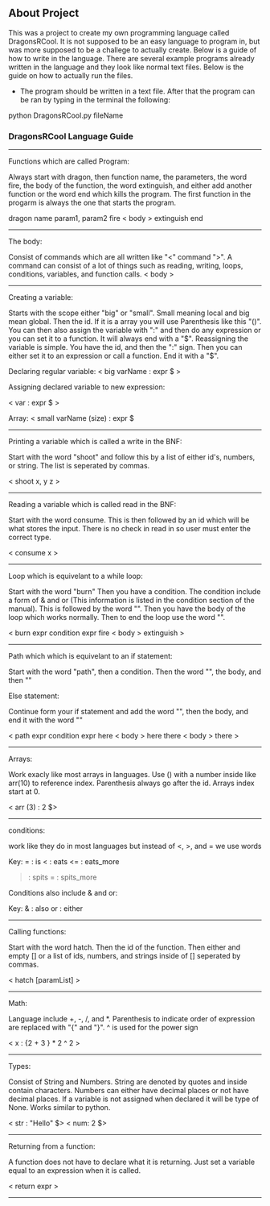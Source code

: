 ## About Project
This was a project to create my own programming language called DragonsRCool. It is not supposed to be an easy language to program in, but was more supposed to be a challege to actually create. Below is a guide of how to write in the language. There are several example programs already written in the language and they look like normal text files. Below is the guide on how to actually run the files.

- The program should be written in a text file. After that the program can be ran by typing in the terminal the following:

python DragonsRCool.py fileName


### DragonsRCool Language Guide
____________________________________________________________________________________________________________________________________________________________________________________
Functions which are called Program:

Always start with dragon, then function name, the parameters, the word fire, the body of the function, the word extinguish, and either add another function or the word end which kills the program. The first function in the progarm is always the one that starts the program.

dragon name param1, param2 fire
< body >
extinguish
end

____________________________________________________________________________________________________________________________________________________________________________________
The body:

Consist of commands which are all written like "<" command ">". A command can consist of a lot of things such as reading, writing, loops, conditions, variables, and function calls.
< body >

____________________________________________________________________________________________________________________________________________________________________________________
Creating a variable:

Starts with the scope either "big" or "small". Small meaning local and big mean global. Then the id. If it is a array you will use Parenthesis like this "()". You can then
also assign the variable with ":" and then do any expression or you can set it to a function. It will always end with a "$". Reassigning the variable is simple. You have the id,
and then the ":" sign. Then you can either set it to an expression or call a function. End it with a "$".

Declaring regular variable:
< big varName : expr $ >

Assigning declared variable to new expression:

< var : expr $ >

Array:
< small varName (size) :  expr  $
____________________________________________________________________________________________________________________________________________________________________________________
Printing a variable which is called a write in the BNF:

Start with the word "shoot" and follow this by a list of either id's, numbers, or string. The list is seperated by commas.

< shoot x, y z >

____________________________________________________________________________________________________________________________________________________________________________________
Reading a variable which is called read in the BNF:

Start with the word consume. This is then followed by an id which will be what stores the input. There is no check in read in so user must enter the correct type.

< consume x >

____________________________________________________________________________________________________________________________________________________________________________________
Loop which is equivelant to a while loop:

Start with the word "burn" Then you have a condition. The condition include a form of & and or (This information is listed in the condition section of the manual). This is followed by the word "<fire>". Then you have the body of the loop which works normally. Then to end the loop use the word "<extinguish>".

< burn expr condition expr fire < body > extinguish >

____________________________________________________________________________________________________________________________________________________________________________________
Path which which is equivelant to an if statement:

Start with the word "path", then a condition. Then the word "<here>", the body, and then "<here>"

Else statement:

Continue form your if statement and add the word "<there>", then the body, and end it with the word "<there>"

< path expr condition expr here
< body >
here
there
< body > 
there >

____________________________________________________________________________________________________________________________________________________________________________________
Arrays:

Work exacly like most arrays in languages. Use () with a number inside like arr(10) to reference index. Parenthesis always go after the id. Arrays index start at 0.

< arr (3) : 2 $>

____________________________________________________________________________________________________________________________________________________________________________________
conditions:

work like they do in most languages but instead of <, >, and = we use words

Key:
= : is
< : eats
<= : eats_more
> : spits
>= : spits_more

Conditions also include & and or:

Key:
& : also
or : either

____________________________________________________________________________________________________________________________________________________________________________________
Calling functions:

Start with the word hatch. Then the id of the function. Then either and empty [] or a list of ids, numbers, and strings inside of [] seperated by commas.

< hatch [paramList] >

____________________________________________________________________________________________________________________________________________________________________________________
Math:

Language include +, -, /, and *. Parenthesis to indicate order of expression are replaced with "{" and "}". ^ is used for the power sign

< x : {2 + 3 } * 2 ^ 2 >

____________________________________________________________________________________________________________________________________________________________________________________
Types:

Consist of String and Numbers. String are denoted by quotes and inside contain characters. Numbers can either have decimal places or not have decimal places. If a variable is not assigned when declared it will be type of None. Works similar to python.

< str : "Hello" $>
< num: 2 $>
____________________________________________________________________________________________________________________________________________________________________________________
Returning from a function:

A function does not have to declare what it is returning. Just set a variable equal to an expression when it is called.

< return expr >

____________________________________________________________________________________________________________________________________________________________________________________

